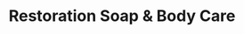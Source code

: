 ---
title: "Restoration Soap & Body Care"
url: /madison/restoration-soap-and-body-care/
shop: beauty
---